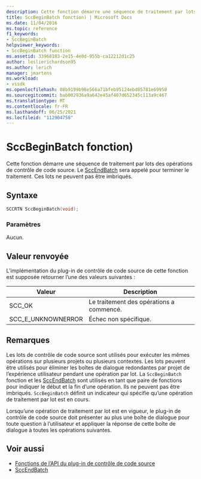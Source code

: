 ```yaml
---
description: Cette fonction démarre une séquence de traitement par lots des opérations de contrôle de code source.
title: SccBeginBatch fonction) | Microsoft Docs
ms.date: 11/04/2016
ms.topic: reference
f1_keywords:
- SccBeginBatch
helpviewer_keywords:
- SccBeginBatch function
ms.assetid: 33968183-2e15-4e0d-955b-ca12212d1c25
author: leslierichardson95
ms.author: lerich
manager: jmartens
ms.workload:
- vssdk
ms.openlocfilehash: 08b9199b98e566a71bfeb95124ebd85781e69950
ms.sourcegitcommit: bab002936a9a642e45af407d652345c113a9c467
ms.translationtype: MT
ms.contentlocale: fr-FR
ms.lasthandoff: 06/25/2021
ms.locfileid: "112904758"
---
```

# <a name="sccbeginbatch-function"></a>SccBeginBatch fonction)
Cette fonction démarre une séquence de traitement par lots des opérations de contrôle de code source. Le [SccEndBatch](../extensibility/sccendbatch-function.md) sera appelé pour terminer le traitement. Ces lots ne peuvent pas être imbriqués.

## <a name="syntax"></a>Syntaxe

```cpp
SCCRTN SccBeginBatch(void);
```

### <a name="parameters"></a>Paramètres
 Aucun.

## <a name="return-value"></a>Valeur renvoyée
 L’implémentation du plug-in de contrôle de code source de cette fonction est supposée retourner l’une des valeurs suivantes :

|Valeur|Description|
|-----------|-----------------|
|SCC_OK|Le traitement des opérations a commencé.|
|SCC_E_UNKNOWNERROR|Échec non spécifique.|

## <a name="remarks"></a>Remarques
 Les lots de contrôle de code source sont utilisés pour exécuter les mêmes opérations sur plusieurs projets ou plusieurs contextes. Les lots peuvent être utilisés pour éliminer les boîtes de dialogue redondantes par projet de l’expérience utilisateur pendant une opération par lot. La `SccBeginBatch` fonction et les [SccEndBatch](../extensibility/sccendbatch-function.md) sont utilisés en tant que paire de fonctions pour indiquer le début et la fin d’une opération. Ils ne peuvent pas être imbriqués. `SccBeginBatch` définit un indicateur qui spécifie qu’une opération de traitement par lot est en cours.

 Lorsqu’une opération de traitement par lot est en vigueur, le plug-in de contrôle de code source doit présenter au plus une boîte de dialogue pour toute question à l’utilisateur et appliquer la réponse de cette boîte de dialogue à toutes les opérations suivantes.

## <a name="see-also"></a>Voir aussi
- [Fonctions de l’API du plug-in de contrôle de code source](../extensibility/source-control-plug-in-api-functions.md)
- [SccEndBatch](../extensibility/sccendbatch-function.md)
